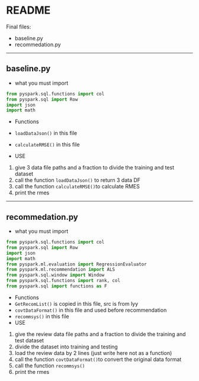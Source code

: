 # README
Final files:

 - baseline.py
 - recommedation.py
---

## baseline.py

 - what you must import 
```python
from pyspark.sql.functions import col
from pyspark.sql import Row
import json
import math
```
- Functions
 - `loadDataJson()` in this file
 - `calculateRMSE()` in this file
 
- USE
1. give 3 data file paths and a fraction to divide the training and test dataset
2. call the function `loadDataJson()` to return 3 data DF
2. call the function `calculateRMSE()`to calculate RMES
3. print the rmes

----------
## recommedation.py ##
- what you must import 
```python
from pyspark.sql.functions import col
from pyspark.sql import Row
import json
import math
from pyspark.ml.evaluation import RegressionEvaluator
from pyspark.ml.recommendation import ALS
from pyspark.sql.window import Window
from pyspark.sql.functions import rank, col
from pyspark.sql import functions as F
```
- Functions
 - `GetRecomList()` is copied in this file, src is from lyy
 - `covtDataFormat()` in this file and used before recommendation
 - `recommsys()` in this file
- USE
1. give the review data file paths and a fraction to divide the training and test dataset
2. divide the dataset into training and testing
3. load the review data by 2 lines (just write here not as a function)
4. call the function `covtDataFormat()`to convert the original data format
5. call the function `recommsys()`
6. print the rmes
